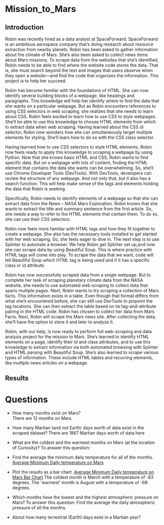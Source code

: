 # Mission_to_Mars
## Introduction 
Robin was recently hired as a data analyst at SpaceForward. SpaceForward is an ambitious aerospace company that’s doing research about resource extraction from nearby planets. Robin has been asked to gather information about the climate of Mars. She’s also been asked to collect news items about Mars missions.  To scrape data from the websites that she’s identified, Robin needs to be able to find where the website code stores the data. That is, she must search beyond the text and images that users observe when they open a website—and find the code that organizes the information. This project is to help her succeed.

Robin has become familiar with the foundations of HTML. She can now identify several building blocks of a webpage, like headings and paragraphs. This knowledge will help her identify where to find the data that she wants on a particular webpage. But as Robin encounters references to using CSS selectors in web scraping, she realizes that she needs to learn about CSS. Robin feels excited to learn how to use CSS to style webpages. She’ll be able to use this knowledge to choose HTML elements from which to extract data when web scraping. Having learned about the CSS id selector, Robin now wonders how she can simultaneously target multiple elements for styling. She’ll learn how to do so with the CSS class selector. 

Having learned how to use CSS selectors to style HTML elements, Robin now feels ready to apply this knowledge to scraping a webpage by using Python. Now that she knows basic HTML and CSS, Robin wants to find specific data. But on a webpage with lots of content, finding the HTML element that contains the data she wants can be overwhelming. So, she’ll use Chrome Developer Tools (DevTools). With DevTools, developers can review the structure of any webpage. And not only that, but it also has a search function. This will help make sense of the tags and elements holding the data that Robin is seeking. 

Specifically, Robin needs to identify elements of a webpage so that she can extract data from the News – NASA Mars Exploration. Robin knows that she wants to extract the title and summary sentence from the first article. So, she needs a way to refer to the HTML elements that contain them. To do so, she can use their CSS selectors. 

Robin now feels more familiar with HTML tags and how they fit together to create a webpage. She also has the necessary tools installed to get started with her web scraping. So, she feels eager to dive in.
The next step is to use Splinter to automate a browser. We help Robin get Splinter set up,and now she can scrape data by using Beautiful Soup. This is where practice with HTML tags will come into play. To scrape the data that we want, code will tell Beautiful Soup which HTML tag is being used and if it has a specific class or id attribute.

Robin has now successfully scraped data from a single webpage. But to complete her task of scraping planetary climate data from the NASA website, she needs to use automated web scraping to collect data that spans multiple pages. Next, Robin wants to try scraping a collection of Mars facts. This information exists in a table. Even though that format differs from what she’s encountered before, she can still use DevTools to pinpoint the tag locations. She can then extract the table based on its tag-and-attribute pairing in the HTML code. Robin has chosen to collect her data from Mars Facts. Next, Robin will  scrape the Mars news site. After collecting the data, she’ll have the option to store it and later to analyze it.
 
Robin, with our help, is now ready to perform full web-scraping and data analysis project for the mission to Mars. She’s learned to identify HTML elements on a page, identify their id and class attributes, and to use this knowledge to extract information via both automated browsing with Splinter and HTML parsing with Beautiful Soup. She’s also learned to scrape various types of information. These include HTML tables and recurring elements, like multiple news articles on a webpage.

## Results
# Questions 
* How many months exist on Mars?   
      There are 12 months on Mars.
  
* How many Martian (and not Earth) days worth of data exist in the scraped dataset?
     There are  1867  Martian days worth of data here

* What are the coldest and the warmest months on Mars (at the location of Curiosity)? To answer this question:
* Find the average the minimum daily temperature for all of the months.
    [Average Minimum Daily temperature on Mars](avg_daily_min_temp.PNG)

* Plot the results as a bar chart.
     [Average Minimum Daily temperature on Mars Bar Chart](avg_daily_min_temp_barchart.PNG)
     The coldest month is March with a temperature of -83 degrees. 
     The 'warmest' month is August with a temperature of -68 degrees.
     
* Which months have the lowest and the highest atmospheric pressure on Mars? To answer this question:
Find the average the daily atmospheric pressure of all the months.

* About how many terrestrial (Earth) days exist in a Martian year?

